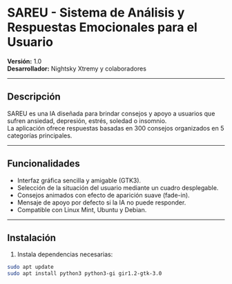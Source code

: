 # SAREU - Sistema de Análisis y Respuestas Emocionales para el Usuario

**Versión:** 1.0  
**Desarrollador:** Nightsky Xtremy y colaboradores  

---

## Descripción
SAREU es una IA diseñada para brindar consejos y apoyo a usuarios que sufren ansiedad, depresión, estrés, soledad o insomnio.  
La aplicación ofrece respuestas basadas en 300 consejos organizados en 5 categorías principales.

---

## Funcionalidades
- Interfaz gráfica sencilla y amigable (GTK3).  
- Selección de la situación del usuario mediante un cuadro desplegable.  
- Consejos animados con efecto de aparición suave (fade-in).  
- Mensaje de apoyo por defecto si la IA no puede responder.  
- Compatible con Linux Mint, Ubuntu y Debian.

---

## Instalación
1. Instala dependencias necesarias:

```bash
sudo apt update
sudo apt install python3 python3-gi gir1.2-gtk-3.0
